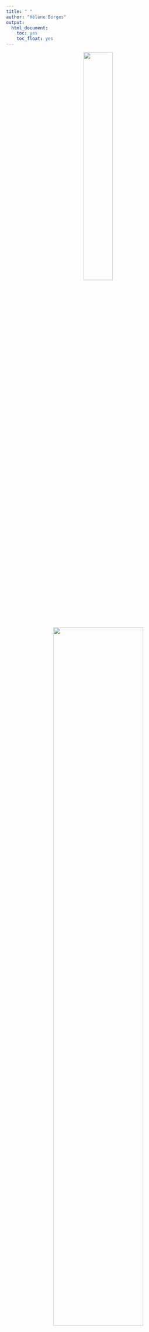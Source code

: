 ```yaml
---
title: " "
author: "Hélène Borges"
output:
  html_document:
    toc: yes
    toc_float: yes
---
```


<p align="center"><img width=40% src="https://github.com/HelBor/wpm/master/inst/wpmApp/www/images/wpm_logo.png"></p>
<p align="center"><img width=70% src="https://github.com/HelBor/wpm/master/inst/wpmApp/www/images/wpm_name.png"></p>


![R](https://img.shields.io/badge/R-v3.4+-blue?style=flat-square)
[![GitHub issues](https://img.shields.io/github/issues/HelBor/wpm?style=flat-square)](https://github.com/HelBor/wpm/issues)
![Release](https://img.shields.io/badge/release-alpha-orange?style=flat-square)
![GitHub license](https://img.shields.io/github/license/HelBor/wpm?style=flat-square)


## Brief introduction

> WPM is a shiny application deployed in the form of an R package.
> Its objective is to allow a user to generate a well plate plan in order to perform his experiments by controlling batch effects (in particular preventing plate edge effects).
> The algorithm for placing the samples is inspired by the backtracking algorithm.

## Table of content
 * [Getting started](https://github.com/HelBor/wpm#getting-started)

 * [How to use WPM](https://github.com/HelBor/wpm#how-to-use-wpm)
   - [Provide parameters](https://github.com/HelBor/wpm#provide-parameters)
   - [Check your Results](https://github.com/HelBor/wpm#check-your-results)

 * [Pending Features](https://github.com/HelBor/wpm#pending-features)

 * [Documentation](htttps://github.com/HelBor/wpm#documentation)



## Getting started

### Pre-requisites
`R version > 3.4`
OS platforms: `Windows`

WPM R package depedencies:

`shiny`, `shinydashboard`, `shinyWidgets`, `shinycustomloader`, `DT`, 
`RColorBrewer`, `data.table`, `tidyverse`, `logging`

### How to install


From BioConductor
```R
The project has not yet been built as a package 
```


### Launch WPM

#### in RStudio

```R


```
#### in an R console
```R

```


## How to use WPM

Since WPM is a GUI, the idea is to just provide a minimum of parameters to the application. No programming skills are required. WPM supports multiple plates and places samples in a balanced way among the plates.

WPM has 4 main panels:

* __Home__
* __Parameters__
* __Results__
* __Help__


### Provide parameters

- **1)** Provide a CSV file containing the sample names and respective groups if any.

- **2)** Specify the plate dimensions and their number (the user can choose between 6,24,  48,  96,  386,  1534  and  custom)  (WPM  checks  that  all  the  given  settings  arecompatible)

- **3)** Specify the __Forbidden well__: These  wells  will  not  be  filled  with  any  kind  of  sample. We simply do not want to fill them (e.g. the coins of the plate), or in case of dirty wells, broken pipettes, etc.

- **4)** Specify the __Blanks__: correspond to solution without biological sample in it. Provide the neighborhood constraints, which depend on the "Blank" mode chosen. (Shouldn't samples from the same group be found side by side?)

- **5)** Specify the __Not Randomized samples__: correspond to Quality Control samples or standards.

- **6)** Choose a maximum number of iterations that WPM can do to find a solution,then start WPM. If the samples do not have a group, then the samples will be placedcompletely randomly on the plates. If there are groups, wpm will use an algorithminspired by the backtracking algorithm (in order to place the samples in the wellswhile respecting the specified constraints.).


### Check your Results

This Panel allows you to look after the final dataset containing the wells chosen for each sample and a plot of your final well-plate map. Dataframe and plots are downloadable separately.


## Pending Features
* For proteomics, add the option to generate serialization of samples.


## Documentation